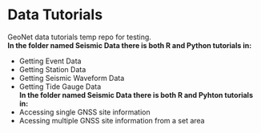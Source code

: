 # Data Tutorials
GeoNet data tutorials temp repo for testing. <br />
**In the folder named Seismic Data there is both R and Python tutorials in:**
- Getting Event Data
- Getting Station Data
- Getting Seismic Waveform Data
- Getting Tide Gauge Data <br />
**In the folder named Seismic Data there is both R and Pyhton tutorials in:**
- Accessing single GNSS site information
- Acessing multiple GNSS site information from a set area
